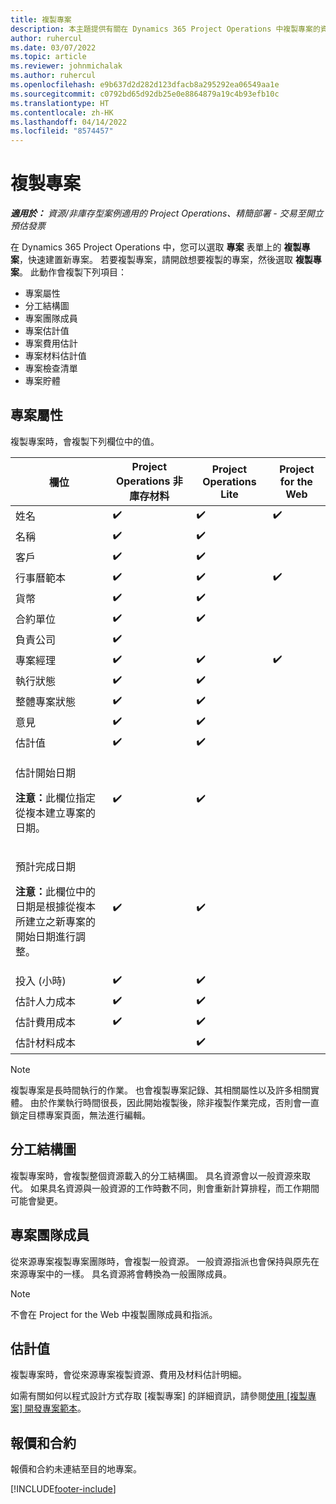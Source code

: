 ```yaml
---
title: 複製專案
description: 本主題提供有關在 Dynamics 365 Project Operations 中複製專案的資訊。
author: ruhercul
ms.date: 03/07/2022
ms.topic: article
ms.reviewer: johnmichalak
ms.author: ruhercul
ms.openlocfilehash: e9b637d2d282d123dfacb8a295292ea06549aa1e
ms.sourcegitcommit: c0792bd65d92db25e0e8864879a19c4b93efb10c
ms.translationtype: HT
ms.contentlocale: zh-HK
ms.lasthandoff: 04/14/2022
ms.locfileid: "8574457"
---
```

# <a name="copy-a-project"></a>複製專案

_**適用於：** 資源/非庫存型案例適用的 Project Operations、精簡部署 - 交易至開立預估發票_

在 Dynamics 365 Project Operations 中，您可以選取 **專案** 表單上的 **複製專案**，快速建置新專案。 若要複製專案，請開啟想要複製的專案，然後選取 **複製專案**。 此動作會複製下列項目：

- 專案屬性 
- 分工結構圖
- 專案團隊成員
- 專案估計值
- 專案費用估計
- 專案材料估計值
- 專案檢查清單
- 專案貯體

## <a name="project-properties"></a>專案屬性

複製專案時，會複製下列欄位中的值。

| 欄位 | Project Operations 非庫存材料 | Project Operations Lite | Project for the Web |
|-------|------------------------------------------|-------------------------|---------------------|
| 姓名 | :heavy_check_mark: | :heavy_check_mark: | :heavy_check_mark: |
| 名稱 | :heavy_check_mark: | :heavy_check_mark: | |
| 客戶 | :heavy_check_mark: | :heavy_check_mark: | |
| 行事曆範本 | :heavy_check_mark: | :heavy_check_mark: | :heavy_check_mark: |
| 貨幣 | :heavy_check_mark: | :heavy_check_mark: | |
| 合約單位 | :heavy_check_mark: | :heavy_check_mark: | |
| 負責公司 | :heavy_check_mark: | | |
| 專案經理 | :heavy_check_mark: | :heavy_check_mark: | :heavy_check_mark: |
| 執行狀態 | :heavy_check_mark: | :heavy_check_mark: | |
| 整體專案狀態 | :heavy_check_mark: | :heavy_check_mark: | |
| 意見 | :heavy_check_mark: | :heavy_check_mark: | |
| 估計值 | :heavy_check_mark: | :heavy_check_mark: | |
| <p>估計開始日期</p><p><strong>注意：</strong>此欄位指定從複本建立專案的日期。 | :heavy_check_mark: | :heavy_check_mark: | |
| <p>預計完成日期</p><p><strong>注意：</strong>此欄位中的日期是根據從複本所建立之新專案的開始日期進行調整。</p> | :heavy_check_mark: | :heavy_check_mark: | |
| 投入 (小時) | :heavy_check_mark: | :heavy_check_mark: | |
| 估計人力成本 | :heavy_check_mark: | :heavy_check_mark: | |
| 估計費用成本 | :heavy_check_mark: | :heavy_check_mark: | |
| 估計材料成本 | | :heavy_check_mark: | |

> [!NOTE]
> 複製專案是長時間執行的作業。 也會複製專案記錄、其相關屬性以及許多相關實體。 由於作業執行時間很長，因此開始複製後，除非複製作業完成，否則會一直鎖定目標專案頁面，無法進行編輯。

## <a name="work-breakdown-structure"></a>分工結構圖

複製專案時，會複製整個資源載入的分工結構圖。 具名資源會以一般資源來取代。 如果具名資源與一般資源的工作時數不同，則會重新計算排程，而工作期間可能會變更。

## <a name="project-team-members"></a>專案團隊成員

從來源專案複製專案團隊時，會複製一般資源。 一般資源指派也會保持與原先在來源專案中的一樣。 具名資源將會轉換為一般團隊成員。

> [!NOTE]
> 不會在 Project for the Web 中複製團隊成員和指派。

## <a name="estimates"></a>估計值

複製專案時，會從來源專案複製資源、費用及材料估計明細。 

如需有關如何以程式設計方式存取 [複製專案] 的詳細資訊，請參閱[使用 [複製專案] 開發專案範本](dev-copy-project.md)。

## <a name="quotes-and-contracts"></a>報價和合約

報價和合約未連結至目的地專案。

[!INCLUDE[footer-include](../includes/footer-banner.md)]

